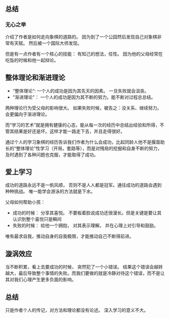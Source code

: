 ## 总结
### 无心之举
介绍了作者是如何走向象棋的道路的。 因为到了一个公园然后发现自己对象棋非常有天赋。 然后被一个国际大师发现。

但是有一点作者有一个核心的技能： 有知己的想法，任性。 因为他的父母经常在吃饭的时候和他一起辩论。

## 整体理论和渐进理论
- “整体理论“: 一个人的成功是因为其先天的因素。 一旦失败就会沮丧。
- "渐进理论"： 一个人的成功是因为其不断的努力。能不断对过程总总结。

两种理论行为受父母的影响很大。 如果失败时候，被告之：没关系、继续努力。 会更偏向于渐进理论。

而“学习的艺术”就是拥有健康的心态，能从每一次的经历中总结出经验和所得，不管其结果是好还是坏。这样才能一路走下去，并且走得很好。

通过个人的学习象棋的经历告诉我们作者为什么会成功，比起同龄人他不是揠苗助长的“整体理论”性学习（开局，套路等），而是对残局的挖掘和自身不断的努力，及时遇到了各种问题也克服，才能取得了成功。

## 爱上学习
成功的道路永远不是一帆风顺， 否则不是人人都是冠军。通往成功的道路会遇到种种挑战。 唯一能学会游泳的方法就是下水。

父母如何帮助小孩：

- 成功的时候： 分享其喜悦。 不要板着脸说成功还很漫长。但是关键是要让其认识到整个喜悦只是瞬间
- 失败的时候： 给他一个拥抱， 对其表示理解。 并在心理上对引导和鼓励。

唯有最求自我，推动自身的自我极限，才能推动自己不断得前进。

## 漩涡效应
当不断积累，看上去要成功的时候， 突然犯了一个小错误。 结果这个错误会越转越大，最后导致整个事情的失败。而我们要做的就是冷静对待这个错误，而不是让其对我们心理产生更多负面的影响。


## 总结
只是作者个人的传记，对方法和理论都没有论述。 深入学习的意义不大。

